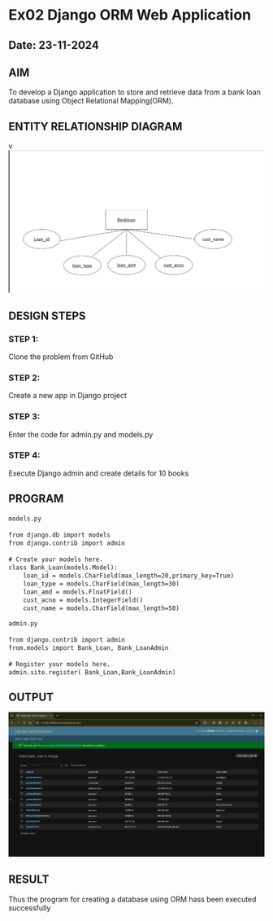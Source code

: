 # Ex02 Django ORM Web Application
## Date:  23-11-2024

## AIM
To develop a Django application to store and retrieve data from a bank loan database using Object Relational Mapping(ORM).

## ENTITY RELATIONSHIP DIAGRAM
v![alt text](<WhatsApp Image 2024-11-17 at 23.30.16_3b0fcd2b.jpg>)


## DESIGN STEPS

### STEP 1:
Clone the problem from GitHub

### STEP 2:
Create a new app in Django project

### STEP 3:
Enter the code for admin.py and models.py

### STEP 4:
Execute Django admin and create details for 10 books

## PROGRAM
```
models.py

from django.db import models
from django.contrib import admin

# Create your models here.
class Bank_Loan(models.Model):
    loan_id = models.CharField(max_length=20,primary_key=True)
    loan_type = models.CharField(max_length=30)
    loan_amd = models.FloatField()
    cust_acno = models.IntegerField()
    cust_name = models.CharField(max_length=50)
```
```
admin.py

from django.contrib import admin
from.models import Bank_Loan, Bank_LoanAdmin

# Register your models here.
admin.site.register( Bank_Loan,Bank_LoanAdmin)
```



## OUTPUT

![alt text](<Screenshot 2024-11-23 001538.png>)


## RESULT
Thus the program for creating a database using ORM hass been executed successfully

